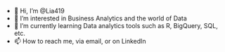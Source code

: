 - 👋 Hi, I’m @Lia419
- 👀 I’m interested in Business Analytics and the world of Data
- 🌱 I’m currently learning Data analytics tools such as R, BigQuery, SQL, etc.
- 📫 How to reach me, via email, or on LinkedIn

<!---
Hila419/Hila419 is a ✨ special ✨ repository because its `README.md` (this file) appears on your GitHub profile.
You can click the Preview link to take a look at your changes.
--->
